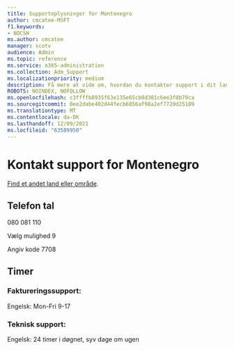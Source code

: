 ```yaml
---
title: Supportoplysninger for Montenegro
author: cmcatee-MSFT
f1.keywords:
- NOCSH
ms.author: cmcatee
manager: scotv
audience: Admin
ms.topic: reference
ms.service: o365-administration
ms.collection: Adm_Support
ms.localizationpriority: medium
description: Få mere at vide om, hvordan du kontakter support i dit land eller område.
ROBOTS: NOINDEX, NOFOLLOW
ms.openlocfilehash: c3ffffb8935f63e135e65cb8d301c6ee3f8b79ca
ms.sourcegitcommit: 0ee2dabe402d44fecb6856af98a2ef7720d25189
ms.translationtype: MT
ms.contentlocale: da-DK
ms.lasthandoff: 12/09/2021
ms.locfileid: "63589950"
---
```

# <a name="contact-support-for-montenegro"></a>Kontakt support for Montenegro

[Find et andet land eller område](../get-help-support.md).

## <a name="phone-number"></a>Telefon tal
080 081 110

Vælg mulighed 9

Angiv kode 7708

## <a name="hours"></a>Timer
### <a name="billing-support"></a>Faktureringssupport:

Engelsk: Mon-Fri 9-17

### <a name="technical-support"></a>Teknisk support:

Engelsk: 24 timer i døgnet, syv dage om ugen
